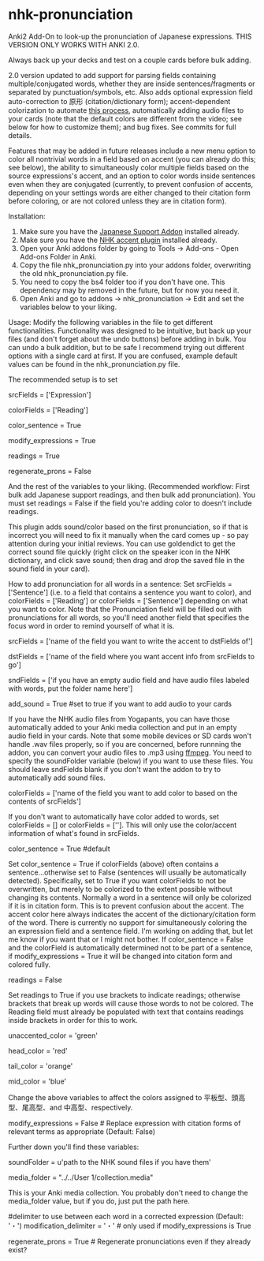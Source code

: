 # nhk-pronunciation
Anki2 Add-On to look-up the pronunciation of Japanese expressions. THIS VERSION ONLY WORKS WITH ANKI 2.0.

Always back up your decks and test on a couple cards before bulk adding.

2.0 version updated to add support for parsing fields containing multiple/conjugated words, 
whether they are inside sentences/fragments or separated by punctuation/symbols, etc. Also adds optional expression field auto-correction to 原形 (citation/dictionary form); accent-dependent colorization to automate [this process](https://www.youtube.com/watch?v=cy7GvwI7uV8&t=4m10s), automatically adding audio files to your cards (note that the default colors are different from the video; see below for how to customize them); and bug fixes. See commits for full details.

Features that may be added in future releases include a new menu option to color all nontrivial words in a field based on accent (you can already do this; see below), the ability to simultaneously color multiple fields based on the source expressions's accent, and an option to color words inside sentences even when they are conjugated (currently, to prevent confusion of accents, depending on your settings words are either changed to their citation form before coloring, or are not colored unless they are in citation form).

Installation:
1. Make sure you have the [Japanese Support Addon](https://ankiweb.net/shared/info/3918629684) installed already.
2. Make sure you have the [NHK accent plugin](https://ankiweb.net/shared/info/932119536) installed already.
3. Open your Anki addons folder by going to Tools -> Add-ons - Open Add-ons Folder in Anki.
4. Copy the file nhk_pronunciation.py into your addons folder, overwriting the old nhk_pronunciation.py file.
5. You need to copy the bs4 folder too if you don't have one. This dependency may by removed in the future, but for now you need it.
6. Open Anki and go to addons -> nhk_pronunciation -> Edit and set the variables below to your liking.

Usage:
Modify the following variables in the file to get different functionalities. Functionality was designed to be intuitive, but back up your files (and don't forget about the undo buttons) before adding in bulk. You can undo a bulk addition, but to be safe I recommend trying out different options with a single card at first. If you are confused, example default values can be found in the nhk_pronunciation.py file.

The recommended setup is to set 

srcFields = ['Expression']

colorFields = ['Reading'] 

color_sentence = True 

modify_expressions = True 

readings = True 

regenerate_prons = False

And the rest of the variables to your liking. (Recommended workflow: First bulk add Japanese support readings, and then bulk add pronunciation). You must set readings = False if the field you're adding color to doesn't include readings.

This plugin adds sound/color based on the first pronunciation, so if that is incorrect you will need to fix it manually when the card comes up - so pay attention during your initial reviews. You can use goldendict to get the correct sound file quickly (right click on the speaker icon in the NHK dictionary, and click save sound; then drag and drop the saved file in the sound field in your card).

How to add pronunciation for all words in a sentence: Set srcFields = ['Sentence'] (i.e. to a field that contains a sentence you want to color), and colorFields = ['Reading'] or colorFields = ['Sentence'] depending on what you want to color. Note that the Pronunciation field will be filled out with pronunciations for all words, so you'll need another field that specifies the focus word in order to remind yourself of what it is. 

srcFields = ['name of the field you want to write the accent to dstFields of']    

dstFields = ['name of the field where you want accent info from srcFields to go']

sndFields = ['if you have an empty audio field and have audio files labeled with words, put the folder name here']

add_sound = True #set to true if you want to add audio to your cards

If you have the NHK audio files from Yogapants, you can have those automatically added to your Anki media collection and put in an empty audio field in your cards. Note that some mobile devices or SD cards won't handle .wav files properly, so if you are concerned, before runnning the addon, you can convert your audio files to .mp3 using [ffmpeg](http://ffmpeg.org/ffmpeg.html#Video-and-Audio-file-format-conversion). You need to specify the soundFolder variable (below) if you want to use these files. You should leave sndFields blank if you don't want the addon to try to automatically add sound files.

colorFields = ['name of the field you want to add color to based on the contents of srcFields']

If you don't want to automatically have color added to words, set colorFields = [] or colorFields = ['']. This will only use the color/accent information of what's found in srcFields.

color_sentence = True #default

Set color_sentence = True if colorFields (above) often contains a sentence...otherwise set to False (sentences will usually be automatically detected). Specifically, set to True if you want colorFields to not be overwritten, but merely to be colorized to the extent possible without changing its contents. Normally a word in a sentence will only be colorized if it is in citation form. This is to prevent confusion about the accent. The accent color here always indicates the accent of the dictionary/citation form of the word. There is currently no support for simultaneously coloring the an expression field and a sentence field. I'm working on adding that, but let me know if you want that or I might not bother. If color_sentence = False and the colorField is automatically determined not to be part of a sentence, if modify_expressions = True it will be changed into citation form and colored fully.

readings = False

Set readings to True if you use brackets to indicate readings; otherwise brackets that break up words will cause those words to not be colored. The Reading field must already be populated with text that contains readings inside brackets in order for this to work.


unaccented_color = 'green'

head_color = 'red'

tail_color = 'orange'

mid_color = 'blue'

Change the above variables to affect the colors assigned to 平板型、頭高型、尾高型、and 中高型、respectively.


modify_expressions = False # Replace expression with citation forms of relevant terms as appropriate (Default: False)

Further down you'll find these variables:

soundFolder = u'path to the NHK sound files if you have them'

media_folder = "../../User 1/collection.media"

This is your Anki media collection. You probably don't need to change the media_folder value, but if you do, just put the path here.

#delimiter to use between each word in a corrected expression (Default: '・')
modification_delimiter = '・' # only used if modify_expressions is True

regenerate_prons = True # Regenerate pronunciations even if they already exist?
